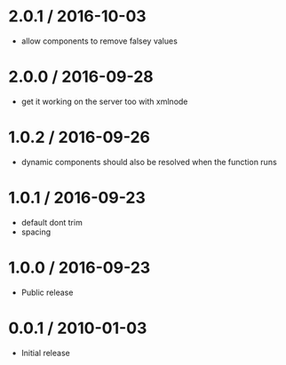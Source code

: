 
2.0.1 / 2016-10-03
==================

  * allow components to remove falsey values

2.0.0 / 2016-09-28
==================

  * get it working on the server too with xmlnode

1.0.2 / 2016-09-26
==================

  * dynamic components should also be resolved when the function runs

1.0.1 / 2016-09-23
==================

  * default dont trim
  * spacing

1.0.0 / 2016-09-23
==================

  * Public release

0.0.1 / 2010-01-03
==================

  * Initial release
